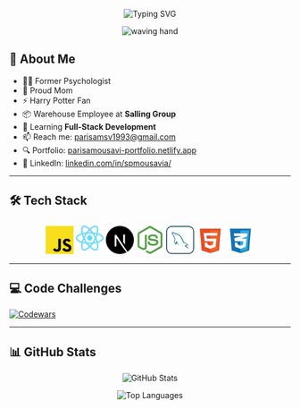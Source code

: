 <!-- Typing animation -->
<p align="center">
  <img src="https://readme-typing-svg.herokuapp.com?font=Fira+Code&size=24&pause=1000&color=00BFFF&center=true&vCenter=true&width=600&lines=Hi,+I%E2%80%99m+Seyedeh+Parisa+Mousaviamiri+👋;Warehouse+Employee+%7C+Salling+Group" alt="Typing SVG"/>
</p>

<p align="center">
  <img src="https://media.giphy.com/media/hvRJCLFzcasrR4ia7z/giphy.gif" width="50px" alt="waving hand"/>
</p>

## 🔭 About Me
- 👩‍⚕️ Former Psychologist  
- 🤱 Proud Mom  
- ⚡ Harry Potter Fan  
- 📦 Warehouse Employee at **Salling Group**  
- 🌱 Learning **Full-Stack Development**  
- 📫 Reach me: [parisamsv1993@gmail.com](mailto:parisamsv1993@gmail.com)  
- 🔍 Portfolio: [parisamousavi-portfolio.netlify.app](https://parisamousavi-portfolio.netlify.app/)  
- 📄 LinkedIn: [linkedin.com/in/spmousavia/](https://linkedin.com/in/spmousavia/)

---

## 🛠️ Tech Stack

<p align="center">
  <img src="https://github.com/jianxinz233/jianxinz233.github.io/blob/main/image/skills/javascript.svg" width="50" />
  <img src="https://github.com/jianxinz233/jianxinz233.github.io/blob/main/image/skills/react.svg" width="50" />
  <img src="https://github.com/jianxinz233/jianxinz233.github.io/blob/main/image/skills/nextjs.svg" width="50" />
  <img src="https://github.com/jianxinz233/jianxinz233.github.io/blob/main/image/skills/nodejs.svg" width="50" />
  <img src="https://github.com/jianxinz233/jianxinz233.github.io/blob/main/image/skills/mysql.svg" width="50" />
  <img src="https://github.com/jianxinz233/jianxinz233.github.io/blob/main/image/skills/html.svg" width="50" />
  <img src="https://github.com/jianxinz233/jianxinz233.github.io/blob/main/image/skills/css.svg" width="50" />
</p>

---

## 💻 Code Challenges

[![Codewars](https://www.codewars.com/users/SeyedehParisaMousaviamiri/badges/micro)](https://www.codewars.com/users/SeyedehParisaMousaviamiri)

---

## 📊 GitHub Stats

<p align="center">
  <img src="https://github-readme-stats.vercel.app/api?username=SeyedehParisaMousaviamiri&show_icons=true&theme=radical" alt="GitHub Stats" />
</p>
<p align="center">
  <img src="https://github-readme-stats.vercel.app/api/top-langs/?username=SeyedehParisaMousaviamiri&layout=compact&theme=radical" alt="Top Languages" />
</p>

